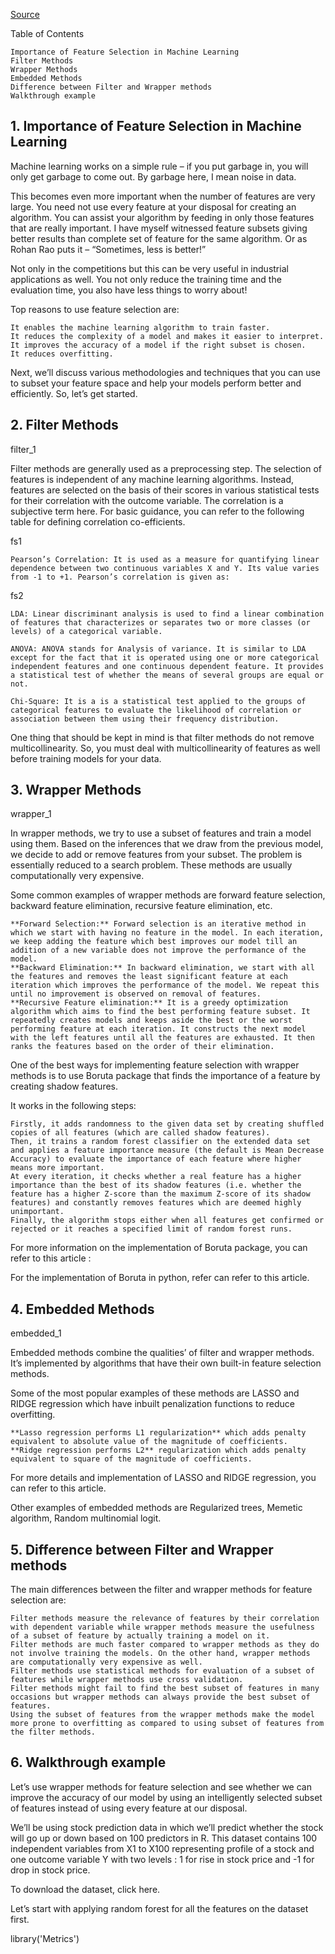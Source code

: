 [Source](https://www.analyticsvidhya.com/blog/2016/12/introduction-to-feature-selection-methods-with-an-example-or-how-to-select-the-right-variables/)

Table of Contents

    Importance of Feature Selection in Machine Learning
    Filter Methods
    Wrapper Methods
    Embedded Methods
    Difference between Filter and Wrapper methods
    Walkthrough example

 
## 1. Importance of Feature Selection in Machine Learning

Machine learning works on a simple rule – if you put garbage in, you will only get garbage to come out. By garbage here, I mean noise in data.

This becomes even more important when the number of features are very large. You need not use every feature at your disposal for creating an algorithm. You can assist your algorithm by feeding in only those features that are really important. I have myself witnessed feature subsets giving better results than complete set of feature for the same algorithm. Or as Rohan Rao puts it – “Sometimes, less is better!”

Not only in the competitions but this can be very useful in industrial applications as well. You not only reduce the training time and the evaluation time, you also have less things to worry about!

Top reasons to use feature selection are:

    It enables the machine learning algorithm to train faster.
    It reduces the complexity of a model and makes it easier to interpret.
    It improves the accuracy of a model if the right subset is chosen.
    It reduces overfitting.

Next, we’ll discuss various methodologies and techniques that you can use to subset your feature space and help your models perform better and efficiently. So, let’s get started.

 
## 2. Filter Methods

filter_1

Filter methods are generally used as a preprocessing step. The selection of features is independent of any machine learning algorithms. Instead, features are selected on the basis of their scores in various statistical tests for their correlation with the outcome variable. The correlation is a subjective term here. For basic guidance, you can refer to the following table for defining correlation co-efficients.

fs1

    Pearson’s Correlation: It is used as a measure for quantifying linear dependence between two continuous variables X and Y. Its value varies from -1 to +1. Pearson’s correlation is given as:

fs2

    LDA: Linear discriminant analysis is used to find a linear combination of features that characterizes or separates two or more classes (or levels) of a categorical variable.

    ANOVA: ANOVA stands for Analysis of variance. It is similar to LDA except for the fact that it is operated using one or more categorical independent features and one continuous dependent feature. It provides a statistical test of whether the means of several groups are equal or not.

    Chi-Square: It is a is a statistical test applied to the groups of categorical features to evaluate the likelihood of correlation or association between them using their frequency distribution.

One thing that should be kept in mind is that filter methods do not remove multicollinearity. So, you must deal with multicollinearity of features as well before training models for your data.

 
## 3. Wrapper Methods

wrapper_1

In wrapper methods, we try to use a subset of features and train a model using them. Based on the inferences that we draw from the previous model, we decide to add or remove features from your subset. The problem is essentially reduced to a search problem. These methods are usually computationally very expensive.

Some common examples of wrapper methods are forward feature selection, backward feature elimination, recursive feature elimination, etc.

    **Forward Selection:** Forward selection is an iterative method in which we start with having no feature in the model. In each iteration, we keep adding the feature which best improves our model till an addition of a new variable does not improve the performance of the model.
    **Backward Elimination:** In backward elimination, we start with all the features and removes the least significant feature at each iteration which improves the performance of the model. We repeat this until no improvement is observed on removal of features.
    **Recursive Feature elimination:** It is a greedy optimization algorithm which aims to find the best performing feature subset. It repeatedly creates models and keeps aside the best or the worst performing feature at each iteration. It constructs the next model with the left features until all the features are exhausted. It then ranks the features based on the order of their elimination.

One of the best ways for implementing feature selection with wrapper methods is to use Boruta package that finds the importance of a feature by creating shadow features.

It works in the following steps:

    Firstly, it adds randomness to the given data set by creating shuffled copies of all features (which are called shadow features).
    Then, it trains a random forest classifier on the extended data set and applies a feature importance measure (the default is Mean Decrease Accuracy) to evaluate the importance of each feature where higher means more important.
    At every iteration, it checks whether a real feature has a higher importance than the best of its shadow features (i.e. whether the feature has a higher Z-score than the maximum Z-score of its shadow features) and constantly removes features which are deemed highly unimportant.
    Finally, the algorithm stops either when all features get confirmed or rejected or it reaches a specified limit of random forest runs.

For more information on the implementation of Boruta package, you can refer to this article :

For the implementation of Boruta in python, refer can refer to this article.

 
## 4. Embedded Methods

embedded_1

Embedded methods combine the qualities’ of filter and wrapper methods. It’s implemented by algorithms that have their own built-in feature selection methods.

Some of the most popular examples of these methods are LASSO and RIDGE regression which have inbuilt penalization functions to reduce overfitting.

    **Lasso regression performs L1 regularization** which adds penalty equivalent to absolute value of the magnitude of coefficients.
    **Ridge regression performs L2** regularization which adds penalty equivalent to square of the magnitude of coefficients.

For more details and implementation of LASSO and RIDGE regression, you can refer to this article.

Other examples of embedded methods are Regularized trees, Memetic algorithm, Random multinomial logit.
## 5. Difference between Filter and Wrapper methods

The main differences between the filter and wrapper methods for feature selection are:

    Filter methods measure the relevance of features by their correlation with dependent variable while wrapper methods measure the usefulness of a subset of feature by actually training a model on it.
    Filter methods are much faster compared to wrapper methods as they do not involve training the models. On the other hand, wrapper methods are computationally very expensive as well.
    Filter methods use statistical methods for evaluation of a subset of features while wrapper methods use cross validation.
    Filter methods might fail to find the best subset of features in many occasions but wrapper methods can always provide the best subset of features.
    Using the subset of features from the wrapper methods make the model more prone to overfitting as compared to using subset of features from the filter methods.

 
## 6. Walkthrough example

Let’s use wrapper methods for feature selection and see whether we can improve the accuracy of our model by using an intelligently selected subset of features instead of using every feature at our disposal.

We’ll be using stock prediction data in which we’ll predict whether the stock will go up or down based on 100 predictors in R. This dataset contains 100 independent variables from X1 to X100 representing profile of a stock and one outcome variable Y with two levels : 1 for rise in stock price and -1 for drop in stock price.

To download the dataset, click here.

Let’s start with applying random forest for all the features on the dataset first.

library('Metrics')
